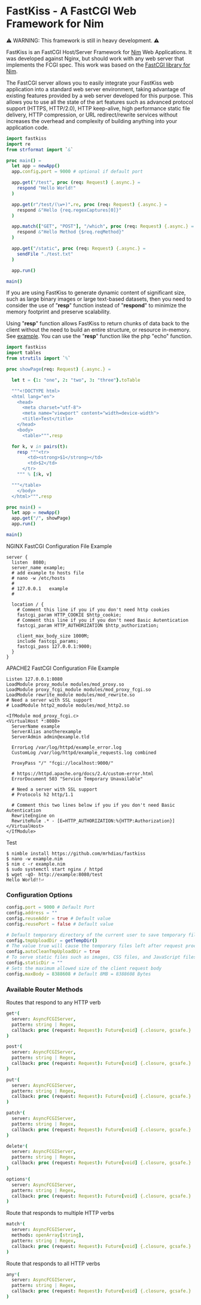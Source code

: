 # FastKiss - A FastCGI Web Framework for Nim
⚠️ WARNING: This framework is still in heavy development. ⚠️

FastKiss is an FastCGI Host/Server Framework for [Nim](https://www.nim-lang.org) Web Applications. It was developed against Nginx, but should work with any web server that implements the FCGI spec. This work was based on the [FastCGI library for Nim](https://github.com/ba0f3/fastcgi.nim).

The FastCGI server allows you to easily integrate your FastKiss web application into a standard web server environment, taking advantage of existing features provided by a web server developed for this purpose. This allows you to use all the state of the art features such as advanced protocol support (HTTPS, HTTP/2.0), HTTP keep-alive, high performance static file delivery, HTTP compression, or URL redirect/rewrite services without increases the overhead and complexity of building anything into your application code.
```nim
import fastkiss
import re
from strformat import `&`

proc main() =
  let app = newApp()
  app.config.port = 9000 # optional if default port

  app.get("/test", proc (req: Request) {.async.} =
    respond "Hello World!"
  )

  app.get(r"/test/(\w+)".re, proc (req: Request) {.async.} =
    respond &"Hello {req.regexCaptures[0]}"
  )

  app.match(["GET", "POST"], "/which", proc (req: Request) {.async.} =
    respond &"Hello Method {$req.reqMethod}"
  )

  app.get("/static", proc (req: Request) {.async.} =
    sendFile "./test.txt"
  )

  app.run()

main()
```
If you are using FastKiss to generate dynamic content of significant size, such as large binary images or large text-based datasets, then you need to consider the use of "**resp**" function instead of "**respond**" to minimize the memory footprint and preserve scalability.

Using "**resp**" function allows FastKiss to return chunks of data back to the client without the need to build an entire structure, or resource in-memory. See [example](https://github.com/mrhdias/fastkiss/blob/master/examples/loadimage.nim). You can use the "**resp**" function like the php "echo" function.
```nim
import fastkiss
import tables
from strutils import `%`

proc showPage(req: Request) {.async.} =

  let t = {1: "one", 2: "two", 3: "three"}.toTable

  """<!DOCTYPE html>
  <html lang="en">
    <head>
      <meta charset="utf-8">
      <meta name="viewport" content="width=device-width">
      <title>Test</title>
    </head>
    <body>
      <table>""".resp

  for k, v in pairs(t):
    resp """<tr>
        <td><strong>$1</strong></td>
        <td>$2</td>
      </tr>
    """ % [$k, v]

  """</table>
    </body>
  </html>""".resp

proc main() =
  let app = newApp()
  app.get("/", showPage)
  app.run()

main()
```

NGINX FastCGI Configuration File Example
```
server {
  listen  8080;
  server_name example;
  # add example to hosts file
  # nano -w /etc/hosts
  #
  # 127.0.0.1   example
  #

  location / {
    # Comment this line if you if you don't need http cookies
    fastcgi_param HTTP_COOKIE $http_cookie;
    # Comment this line if you if you don't need Basic Autentication
    fastcgi_param HTTP_AUTHORIZATION $http_authorization;

    client_max_body_size 1000M;
    include fastcgi_params;
    fastcgi_pass 127.0.0.1:9000;
  }
}
```
APACHE2 FastCGI Configuration File Example
```
Listen 127.0.0.1:8080
LoadModule proxy_module modules/mod_proxy.so
LoadModule proxy_fcgi_module modules/mod_proxy_fcgi.so
LoadModule rewrite_module modules/mod_rewrite.so
# Need a server with SSL support
# LoadModule http2_module modules/mod_http2.so

<IfModule mod_proxy_fcgi.c>
<VirtualHost *:8080>
  ServerName example
  ServerAlias anotherexample
  ServerAdmin admin@example.tld

  ErrorLog /var/log/httpd/example_error.log
  CustomLog /var/log/httpd/example_requests.log combined

  ProxyPass "/" "fcgi://localhost:9000/"

  # https://httpd.apache.org/docs/2.4/custom-error.html
  ErrorDocument 503 "Service Temporary Unavailable"

  # Need a server with SSL support
  # Protocols h2 http/1.1

  # Comment this two lines below if you if you don't need Basic Autentication
  RewriteEngine on
  RewriteRule .* - [E=HTTP_AUTHORIZATION:%{HTTP:Authorization}]
</VirtualHost>
</IfModule>
```
Test
```
$ nimble install https://github.com/mrhdias/fastkiss
$ nano -w example.nim
$ nim c -r example.nim
$ sudo systemctl start nginx / httpd
$ wget -qO- http://example:8080/test
Hello World!!⏎
```

### Configuration Options
```nim
config.port = 9000 # Default Port
config.address = ""
config.reuseAddr = true # Default value
config.reusePort = false # Default value

# Default temporary directory of the current user to save temporary files
config.tmpUploadDir = getTempDir()
# The value true will cause the temporary files left after request processing to be removed.
config.autoCleanTmpUploadDir = true
# To serve static files such as images, CSS files, and JavaScript files
config.staticDir = ""
# Sets the maximum allowed size of the client request body
config.maxBody = 8388608 # Default 8MB = 8388608 Bytes
```

### Available Router Methods
Routes that respond to any HTTP verb
```nim
get*(
  server: AsyncFCGIServer,
  pattern: string | Regex,
  callback: proc (request: Request): Future[void] {.closure, gcsafe.}
)

post*(
  server: AsyncFCGIServer,
  pattern: string | Regex,
  callback: proc (request: Request): Future[void] {.closure, gcsafe.}
)

put*(
  server: AsyncFCGIServer,
  pattern: string | Regex,
  callback: proc (request: Request): Future[void] {.closure, gcsafe.}
)

patch*(
  server: AsyncFCGIServer,
  pattern: string | Regex,
  callback: proc (request: Request): Future[void] {.closure, gcsafe.}
)

delete*(
  server: AsyncFCGIServer,
  pattern: string | Regex,
  callback: proc (request: Request): Future[void] {.closure, gcsafe.}
)

options*(
  server: AsyncFCGIServer,
  pattern: string | Regex,
  callback: proc (request: Request): Future[void] {.closure, gcsafe.}
)
```

Route that responds to multiple HTTP verbs
```nim
match*(
  server: AsyncFCGIServer,
  methods: openArray[string],
  pattern: string | Regex,
  callback: proc (request: Request): Future[void] {.closure, gcsafe.}
)
```

Route that responds to all HTTP verbs
```nim
any*(
  server: AsyncFCGIServer,
  pattern: string | Regex,
  callback: proc (request: Request): Future[void] {.closure, gcsafe.}
)
```
